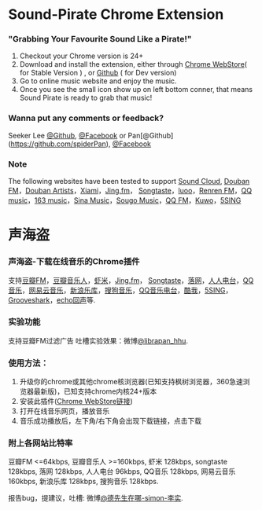 Sound-Pirate Chrome Extension
============

### "Grabbing Your Favourite Sound Like a Pirate!"

1. Checkout your Chrome version is 24+
2. Download and install the extension, either through [Chrome WebStore](https://chrome.google.com/webstore/detail/声海盗/idleenniidjlnmnjkjmmnocnkmjibadd)( for Stable Version ) , or [Github](https://github.com/spiderPan/Sound-Pirate) ( for Dev version)
3. Go to online music website and enjoy the music.
4. Once you see the small icon show up on left bottom conner, that means Sound Pirate is ready to grab that music!

### Wanna put any comments or feedback?
Seeker Lee [@Github](https://github.com/seekerlee), [@Facebook](https://www.facebook.com/lee.seeker.3) or
Pan[@Github] (https://github.com/spiderPan), [@Facebook](https://www.facebook.com/banglanfeng.pan)

### Note
The following websites have been tested to support 
[Sound Cloud](https://soundcloud.com/), [Douban FM](http://douban.fm/)，[Douban Artists](http://music.douban.com/artists/)，[Xiami](http://www.xiami.com/)，[Jing.fm](http://jing.fm/)， [Songtaste](http://www.songtaste.com/)，[luoo](http://www.luoo.net/)，[Renren FM](http://fm.renren.com/)，[QQ music](http://y.qq.com/)，[163 music](http://music.163.com/)，[Sina Music](http://music.sina.com.cn/)，[Sougo Music](http://mp3.sogou.com/)，[QQ FM](http://fm.qq.com)，[Kuwo](http://kuwo.cn)，[5SING](http://5sing.com/)


声海盗
============

### 声海盗-下载在线音乐的Chrome插件
支持[豆瓣FM](http://douban.fm/)，[豆瓣音乐人](http://music.douban.com/artists/)，[虾米](http://www.xiami.com/)，[Jing.fm](http://jing.fm/)， [Songtaste](http://www.songtaste.com/)，[落网](http://www.luoo.net/)，[人人电台](http://fm.renren.com/)，[QQ音乐](http://y.qq.com/)，[网易云音乐](http://music.163.com/)，[新浪乐库](http://music.sina.com.cn/)，[搜狗音乐](http://mp3.sogou.com/)，[QQ音乐电台](http://fm.qq.com)，[酷我](http://kuwo.cn)，[5SING](http://5sing.com/)，[Grooveshark](http://grooveshark.com)，[echo回声](http://www.app-echo.com)等.

### 实验功能
支持豆瓣FM过滤广告
吐槽实验效果：微博[@librapan_hhu](http://weibo.com/librapan).

### 使用方法：
1. 升级你的chrome或其他chrome核浏览器(已知支持枫树浏览器，360急速浏览器最新版)，已知支持chrome内核24+版本
2. 安装此插件([Chrome WebStore链接](https://chrome.google.com/webstore/detail/声海盗/idleenniidjlnmnjkjmmnocnkmjibadd))
3. 打开在线音乐网页，播放音乐
4. 音乐成功播放后，左下角/右下角会出现下载链接，点击下载

### 附上各网站比特率
豆瓣FM <=64kbps, 豆瓣音乐人 >=160kbps, 虾米 128kbps, songtaste 128kbps, 落网 128kbps, 人人电台 96kbps, QQ音乐 128kbps, 网易云音乐 160kbps, 新浪乐库 128kbps, 搜狗音乐 128kbps.

报告bug，提建议，吐槽: 微博[@德先生在哪-simon-李实](http://weibo.com/u/1724095115).

